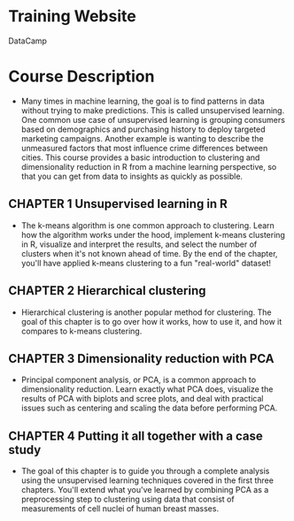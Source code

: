 # Training Website
DataCamp

# Course Description
* Many times in machine learning, the goal is to find patterns in data without trying to make predictions. This is called unsupervised learning. One common use case of unsupervised learning is grouping consumers based on demographics and purchasing history to deploy targeted marketing campaigns. Another example is wanting to describe the unmeasured factors that most influence crime differences between cities. This course provides a basic introduction to clustering and dimensionality reduction in R from a machine learning perspective, so that you can get from data to insights as quickly as possible.

## CHAPTER 1 Unsupervised learning in R
* The k-means algorithm is one common approach to clustering. Learn how the algorithm works under the hood, implement k-means clustering in R, visualize and interpret the results, and select the number of clusters when it's not known ahead of time. By the end of the chapter, you'll have applied k-means clustering to a fun "real-world" dataset!

## CHAPTER 2 Hierarchical clustering
* Hierarchical clustering is another popular method for clustering. The goal of this chapter is to go over how it works, how to use it, and how it compares to k-means clustering.

## CHAPTER 3 Dimensionality reduction with PCA
* Principal component analysis, or PCA, is a common approach to dimensionality reduction. Learn exactly what PCA does, visualize the results of PCA with biplots and scree plots, and deal with practical issues such as centering and scaling the data before performing PCA.

## CHAPTER 4 Putting it all together with a case study
* The goal of this chapter is to guide you through a complete analysis using the unsupervised learning techniques covered in the first three chapters. You'll extend what you've learned by combining PCA as a preprocessing step to clustering using data that consist of measurements of cell nuclei of human breast masses.
